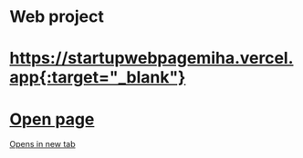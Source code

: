 # Web project

# https://startupwebpagemiha.vercel.app{:target="_blank"}

# <a href="https://startupwebpagemiha.vercel.app" target="_blank">Open page</a>


 <a href="placeholder.com" target="_blank">Opens in new tab</a>
